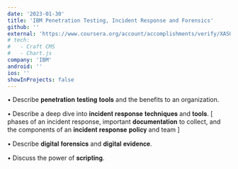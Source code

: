```yaml
---
date: '2023-01-30'
title: 'IBM Penetration Testing, Incident Response and Forensics'
github: ''
external: 'https://www.coursera.org/account/accomplishments/verify/XASUQ76YXBEB/'
# tech:
#   - Craft CMS
#   - Chart.js
company: 'IBM'
android: ''
ios: ''
showInProjects: false
---
```


• Describe 𝐩𝐞𝐧𝐞𝐭𝐫𝐚𝐭𝐢𝐨𝐧 𝐭𝐞𝐬𝐭𝐢𝐧𝐠 𝐭𝐨𝐨𝐥𝐬 and the benefits to an organization.

• Describe a deep dive into 𝐢𝐧𝐜𝐢𝐝𝐞𝐧𝐭 𝐫𝐞𝐬𝐩𝐨𝐧𝐬𝐞 𝐭𝐞𝐜𝐡𝐧𝐢𝐪𝐮𝐞𝐬 and 𝐭𝐨𝐨𝐥𝐬. [ phases of an incident response, important 𝐝𝐨𝐜𝐮𝐦𝐞𝐧𝐭𝐚𝐭𝐢𝐨𝐧 to collect, and the components of an 𝐢𝐧𝐜𝐢𝐝𝐞𝐧𝐭 𝐫𝐞𝐬𝐩𝐨𝐧𝐬𝐞 𝐩𝐨𝐥𝐢𝐜𝐲 and team ]

• Describe 𝐝𝐢𝐠𝐢𝐭𝐚𝐥 𝐟𝐨𝐫𝐞𝐧𝐬𝐢𝐜𝐬 and 𝐝𝐢𝐠𝐢𝐭𝐚𝐥 𝐞𝐯𝐢𝐝𝐞𝐧𝐜𝐞.

• Discuss the power of 𝐬𝐜𝐫𝐢𝐩𝐭𝐢𝐧𝐠.
